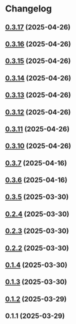 # Changelog

## [0.3.17](https://github.com/DanielHabenicht/OSHome/compare/v0.3.16...oshome-web_server-v0.3.17) (2025-04-26)

## [0.3.16](https://github.com/DanielHabenicht/OSHome/compare/v0.3.15...oshome-web_server-v0.3.16) (2025-04-26)

## [0.3.15](https://github.com/DanielHabenicht/OSHome/compare/v0.3.14...oshome-web_server-v0.3.15) (2025-04-26)

## [0.3.14](https://github.com/DanielHabenicht/OSHome/compare/v0.3.13...oshome-web_server-v0.3.14) (2025-04-26)

## [0.3.13](https://github.com/DanielHabenicht/OSHome/compare/v0.3.12...oshome-web_server-v0.3.13) (2025-04-26)

## [0.3.12](https://github.com/DanielHabenicht/OSHome/compare/v0.3.11...oshome-web_server-v0.3.12) (2025-04-26)

## [0.3.11](https://github.com/DanielHabenicht/OSHome/compare/v0.3.10...oshome-web_server-v0.3.11) (2025-04-26)

## [0.3.10](https://github.com/DanielHabenicht/OSHome/compare/v0.3.7...oshome-web_server-v0.3.10) (2025-04-26)

## [0.3.7](https://github.com/DanielHabenicht/OSHome/compare/v0.3.6...oshome-web_server-v0.3.7) (2025-04-16)

## [0.3.6](https://github.com/DanielHabenicht/OSHome/compare/v0.3.5...oshome-web_server-v0.3.6) (2025-04-16)

## [0.3.5](https://github.com/DanielHabenicht/OSHome/compare/v0.3.2...oshome-web_server-v0.3.5) (2025-03-30)

## [0.2.4](https://github.com/DanielHabenicht/OSHome/compare/oshome-web_server-v0.2.3...oshome-web_server-v0.2.4) (2025-03-30)

## [0.2.3](https://github.com/DanielHabenicht/OSHome/compare/v0.2.2...oshome-web_server-v0.2.3) (2025-03-30)

## [0.2.2](https://github.com/DanielHabenicht/OSHome/compare/oshome-web_server-v0.1.4...oshome-web_server-v0.2.2) (2025-03-30)

## [0.1.4](https://github.com/DanielHabenicht/OSHome/compare/v0.1.3...oshome-web_server-v0.1.4) (2025-03-30)

## [0.1.3](https://github.com/DanielHabenicht/OSHome/compare/oshome-web_server-v0.1.2...oshome-web_server-v0.1.3) (2025-03-30)

## [0.1.2](https://github.com/DanielHabenicht/OSHome/compare/oshome-web_server-v0.1.1...oshome-web_server-v0.1.2) (2025-03-29)

## 0.1.1 (2025-03-29)
